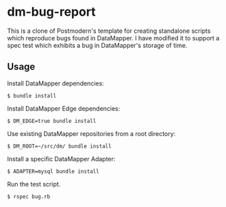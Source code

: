 # dm-bug-report

This is a clone of Postmodern's template for creating standalone scripts
which reproduce bugs found in DataMapper.  I have modified it to support
a spec test which exhibits a bug in DataMapper's storage of time.

## Usage

Install DataMapper dependencies:

    $ bundle install

Install DataMapper Edge dependencies:

    $ DM_EDGE=true bundle install

Use existing DataMapper repositories from a root directory:

    $ DM_ROOT=~/src/dm/ bundle install

Install a specific DataMapper Adapter:

    $ ADAPTER=mysql bundle install

Run the test script.

    $ rspec bug.rb

